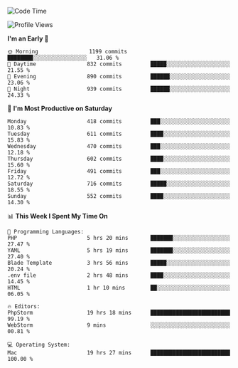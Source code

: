 <!--START_SECTION:waka-->
![Code Time](http://img.shields.io/badge/Code%20Time-2%2C723%20hrs%2047%20mins-blue)

![Profile Views](http://img.shields.io/badge/Profile%20Views-0-blue)

**I'm an Early 🐤** 

```text
🌞 Morning                1199 commits        ████████░░░░░░░░░░░░░░░░░   31.06 % 
🌆 Daytime                832 commits         █████░░░░░░░░░░░░░░░░░░░░   21.55 % 
🌃 Evening                890 commits         ██████░░░░░░░░░░░░░░░░░░░   23.06 % 
🌙 Night                  939 commits         ██████░░░░░░░░░░░░░░░░░░░   24.33 % 
```
📅 **I'm Most Productive on Saturday** 

```text
Monday                   418 commits         ███░░░░░░░░░░░░░░░░░░░░░░   10.83 % 
Tuesday                  611 commits         ████░░░░░░░░░░░░░░░░░░░░░   15.83 % 
Wednesday                470 commits         ███░░░░░░░░░░░░░░░░░░░░░░   12.18 % 
Thursday                 602 commits         ████░░░░░░░░░░░░░░░░░░░░░   15.60 % 
Friday                   491 commits         ███░░░░░░░░░░░░░░░░░░░░░░   12.72 % 
Saturday                 716 commits         █████░░░░░░░░░░░░░░░░░░░░   18.55 % 
Sunday                   552 commits         ████░░░░░░░░░░░░░░░░░░░░░   14.30 % 
```


📊 **This Week I Spent My Time On** 

```text
💬 Programming Languages: 
PHP                      5 hrs 20 mins       ███████░░░░░░░░░░░░░░░░░░   27.47 % 
YAML                     5 hrs 19 mins       ███████░░░░░░░░░░░░░░░░░░   27.40 % 
Blade Template           3 hrs 56 mins       █████░░░░░░░░░░░░░░░░░░░░   20.24 % 
.env file                2 hrs 48 mins       ████░░░░░░░░░░░░░░░░░░░░░   14.45 % 
HTML                     1 hr 10 mins        ██░░░░░░░░░░░░░░░░░░░░░░░   06.05 % 

🔥 Editors: 
PhpStorm                 19 hrs 18 mins      █████████████████████████   99.19 % 
WebStorm                 9 mins              ░░░░░░░░░░░░░░░░░░░░░░░░░   00.81 % 

💻 Operating System: 
Mac                      19 hrs 27 mins      █████████████████████████   100.00 % 
```


<!--END_SECTION:waka-->
